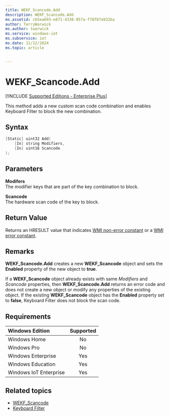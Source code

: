 ```yaml
---
title: WEKF_Scancode.Add
description: WEKF_Scancode.Add
ms.assetid: cb5ea693-e871-4338-957a-f78f87a932ba
author: TerryWarwick
ms.author: twarwick
ms.service: windows-iot
ms.subservice: iot
ms.date: 11/12/2024
ms.topic: article


---
```

# WEKF_Scancode.Add

[!INCLUDE [Supported Editions - Enterprise Plus](includes-supported-os-enterprise-plus.md)]

This method adds a new custom scan code combination and enables Keyboard Filter to block the new combination.

## Syntax

```powershell
[Static] uint32 Add(
    [In] string Modifiers,
    [In] uint16 Scancode
);
```

## Parameters

**Modifers**</br>The modifier keys that are part of the key combination to block.

**Scancode**</br>The hardware scan code of the key to block.

## Return Value

Returns an HRESULT value that indicates [WMI non-error constant](/windows/win32/wmisdk/wmi-non-error-constants) or a [WMI error constant](/windows/win32/wmisdk/wmi-error-constants).

## Remarks

**WEKF_Scancode.Add** creates a new **WEKF_Scancode** object and sets the **Enabled** property of the new object to **true**.

If a **WEKF_Scancode** object already exists with same *Modifiers* and *Scancode* properties, then **WEKF_Scancode.Add** returns an error code and does not create a new object or modify any properties of the existing object. If the existing **WEKF_Scancode** object has the **Enabled** property set to **false**, Keyboard Filter does not block the scan code.

## Requirements

| Windows Edition        | Supported |
|:-----------------------|:---------:|
| Windows Home           | No        |
| Windows Pro            | No        |
| Windows Enterprise     | Yes       |
| Windows Education      | Yes       |
| Windows IoT Enterprise | Yes       |

## Related topics

- [WEKF_Scancode](wekf-scancode.md)
- [Keyboard Filter](index.md)
